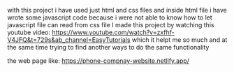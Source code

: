 with this project i have used just html and css files and inside html file i have wrote some javascript code because i were not able to know how to let javascript file can read from css file
I made this project by watching  this youtube video: https://www.youtube.com/watch?v=zxfhf-V4JFQ&t=729s&ab_channel=EasyTutorials
which it helpt me so much and at the same time trying to find another ways to do the same functionality

the web page like: https://phone-compnay-website.netlify.app/
